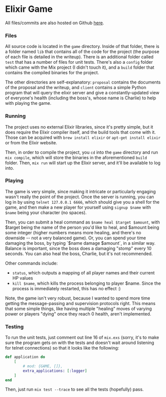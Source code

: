 # Elixir Game

All files/commits are also hosted on Github [here](https://github.com/pickledish/heal).

### Files

All source code is located in the `game` directory. Inside of that folder, there is a folder named `lib` that contains all of the code for the project (the purpose of each file is detailed in the writeup). There is an additional folder called `test` that has a number of files for unit tests. There's also a `config` folder which came with the Mix project (I didn't touch it), and a `build` folder that contains the compiled binaries for the project.

The other directories are self-explanatory: `proposal` contains the documents of the proposal and the writeup, and `client` contains a simple Python program that will query the elixir server and give a constantly-updated view of everyone's health (including the boss's, whose name is Charlie) to help with playing the game.

### Running

The project uses no external Elixir libraries, since it's pretty simple, but it does require the Elixir compiler itself, and the build tools that come with it. Those can be acquired with `brew install elixir` or `apt-get install elixir` or from the Elixir website. 

Then, in order to compile the project, you `cd` into the `game` directory and run `mix compile`, which will store the binaries in the aforementioned `build` folder. Then, `mix run` will start up the Elixir server, and it'll be available to log into.

### Playing

The game is very simple, since making it intricate or particularly engaging wasn't really the point of the project. Once the server is running, you can log in by using `telnet 127.0.0.1 6666`, which should give you a shell for the game, and then make a new player for yourself using `signup $name` with `$name` being your character (no spaces).

Then, you can submit a heal command as `$name heal $target $amount`, with $target being the name of the person you'd like to heal, and $amount being some integer (higher numbers means more healing, and there's no downside -- not a very balanced game). Or, you can spend your time damaging the boss, by typing `$name damage $amount`, in a similar way. Balance is important, since the boss does a damaging "stomp" every 10 seconds. You can also heal the boss, Charlie, but it's not recommended.

Other commands include:

- `status`, which outputs a mapping of all player names and their current HP values
- `kill $name`, which kills the process belonging to player $name. Since the process is immediately restarted, this has no effect :)

Note, the game isn't very robust, because I wanted to spend more time getting the message-passing and supervision protocols right. This means that some simple things, like having multiple "healing" moves of varying power or players "dying" once they reach 0 health, aren't implemented.

### Testing

To run the unit tests, just comment out line 16 of `mix.exs` (sorry, it's to make sure the program gets on with the tests and doesn't wait around listening for telnet connections) so that it looks like the following:

```Elixir
def application do
	[
		# mod: {GAME, []},
		extra_applications: [:logger]
	]
end
```

Then, just run `mix test --trace` to see all the tests (hopefully) pass.



